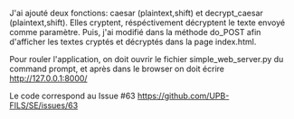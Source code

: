 J'ai ajouté deux fonctions: caesar (plaintext,shift) et decrypt_caesar (plaintext,shift).
Elles cryptent, réspéctivement décryptent le texte envoyé comme paramètre. Puis, j'ai
modifié dans la méthode do_POST afin d'afficher les textes cryptés et décryptés dans
la page index.html. 

Pour rouler l'application, on doit ouvrir le fichier simple_web_server.py du command
prompt, et après dans le browser on doit écrire http://127.0.0.1:8000/ 

Le code correspond au Issue #63 https://github.com/UPB-FILS/SE/issues/63
